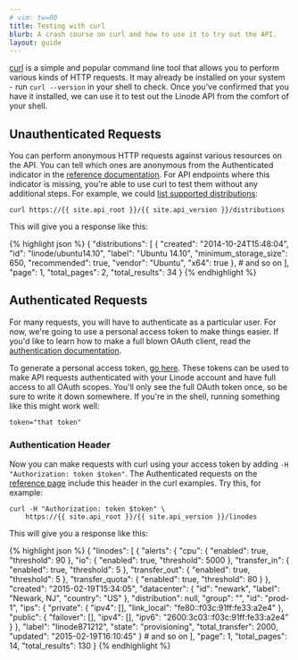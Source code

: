 ```yaml
---
# vim: tw=80
title: Testing with curl
blurb: A crash course on curl and how to use it to try out the API.
layout: guide
---
```


[curl](http://curl.haxx.se/) is a simple and popular command line tool that
allows you to perform various kinds of HTTP requests. It may already be
installed on your system - run `curl --version` in your shell to check. Once
you've confirmed that you have it installed, we can use it to test out the
Linode API from the comfort of your shell.

## Unauthenticated Requests

You can perform anonymous HTTP requests against various resources on the API.
You can tell which ones are anonymous from the <span class="text-muted">
<i class="fa fa-lock"></i> Authenticated</span> indicator in the [reference
documentation](/reference). For API endpoints where this indicator is missing,
you're able to use curl to test them without any additional steps. For example,
we could [list supported distributions](/reference/#ep-distributions):

    curl https://{{ site.api_root }}/{{ site.api_version }}/distributions

This will give you a response like this:


{% highlight json %}
{
    "distributions": [
        {
            "created": "2014-10-24T15:48:04",
            "id": "linode/ubuntu14.10",
            "label": "Ubuntu 14.10",
            "minimum_storage_size": 650,
            "recommended": true,
            "vendor": "Ubuntu",
            "x64": true
        }, # and so on
    ],
    "page": 1,
    "total_pages": 2,
    "total_results": 34
}
{% endhighlight %}

## Authenticated Requests

For many requests, you will have to authenticate as a particular user. For now,
we're going to use a personal access token to make things easier. If you'd like
to learn how to make a full blown OAuth client, read the
[authentication documentation](/reference#authentication).

To generate a personal access token, [go
here](https://login.alpha.linode.com/tokens). These tokens can be used to make
API requests authenticated with your Linode account and have full access to all
OAuth scopes. You'll only see the full OAuth token once, so be sure to write it
down somewhere. If you're in the shell, running something like this might work
well:

    token="that token"

### Authentication Header

Now you can make requests with curl using your access token by adding `-H
"Authorization: token $token"`. The <span class="text-muted"><i class="fa
fa-lock"></i> Authenticated</span> requests on the [reference page](/reference)
include this header in the curl examples. Try this, for example:

    curl -H "Authorization: token $token" \ 
        https://{{ site.api_root }}/{{ site.api_version }}/linodes

This will give you a response like this:


{% highlight json %}
{
    "linodes": [
        {
            "alerts": {
                "cpu": {
                    "enabled": true,
                    "threshold": 90
                },
                "io": {
                    "enabled": true,
                    "threshold": 5000
                },
                "transfer_in": {
                    "enabled": true,
                    "threshold": 5
                },
                "transfer_out": {
                    "enabled": true,
                    "threshold": 5
                },
                "transfer_quota": {
                    "enabled": true,
                    "threshold": 80
                }
            },
            "created": "2015-02-19T15:34:05",
            "datacenter": {
                "id": "newark",
                "label": "Newark, NJ",
                "country": "US"
            },
            "distribution": null,
            "group": "",
            "id": "prod-1",
            "ips": {
                "private": {
                    "ipv4": [],
                    "link_local": "fe80::f03c:91ff:fe33:a2e4"
                },
                "public": {
                    "failover": [],
                    "ipv4": [],
                    "ipv6": "2600:3c03::f03c:91ff:fe33:a2e4"
                }
            },
            "label": "linode871212",
            "state": "provisioning",
            "total_transfer": 2000,
            "updated": "2015-02-19T16:10:45"
        } # and so on
    ],
    "page": 1,
    "total_pages": 14,
    "total_results": 130
}
{% endhighlight %}
